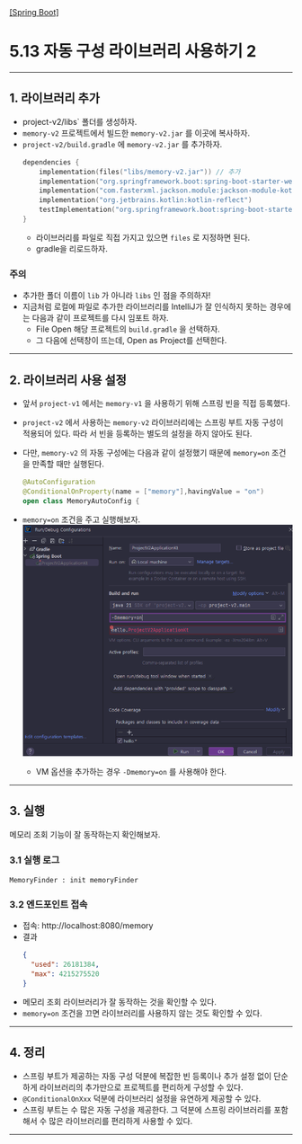 <nav>
    <a href="../.." target="_blank">[Spring Boot]</a>
</nav>

# 5.13 자동 구성 라이브러리 사용하기 2

---

## 1. 라이브러리 추가
- project-v2/libs` 폴더를 생성하자.
- `memory-v2` 프로젝트에서 빌드한 `memory-v2.jar` 를 이곳에 복사하자.
- `project-v2/build.gradle` 에 `memory-v2.jar` 를 추가하자.
    ```kotlin
    dependencies {
        implementation(files("libs/memory-v2.jar")) // 추가
        implementation("org.springframework.boot:spring-boot-starter-web")
        implementation("com.fasterxml.jackson.module:jackson-module-kotlin")
        implementation("org.jetbrains.kotlin:kotlin-reflect")
        testImplementation("org.springframework.boot:spring-boot-starter-test")
    }
    ```
  - 라이브러리를 파일로 직접 가지고 있으면 `files` 로 지정하면 된다.
  - gradle을 리로드하자.

### 주의
- 추가한 폴더 이름이 `lib` 가 아니라 `libs` 인 점을 주의하자!
- 지금처럼 로컬에 파일로 추가한 라이브러리를 IntelliJ가 잘 인식하지 못하는 경우에는 다음과 같이 프로젝트를 다시 임포트 하자.
  - File Open 해당 프로젝트의 `build.gradle` 을 선택하자.
  - 그 다음에 선택창이 뜨는데, Open as Project를 선택한다.

---

## 2. 라이브러리 사용 설정
- 앞서 `project-v1` 에서는 `memory-v1` 을 사용하기 위해 스프링 빈을 직접 등록했다.
- `project-v2` 에서 사용하는 `memory-v2` 라이브러리에는 스프링 부트 자동 구성이 적용되어 있다. 따라
서 빈을 등록하는 별도의 설정을 하지 않아도 된다.
- 다만, `memory-v2` 의 자동 구성에는 다음과 같이 설정했기 때문에 `memory=on` 조건을 만족할 때만 실행된다.
    ```kotlin
    @AutoConfiguration
    @ConditionalOnProperty(name = ["memory"],havingValue = "on")
    open class MemoryAutoConfig {
    ```
- `memory=on` 조건을 주고 실행해보자.  
    ![memory-v2](./imgs/memory-v2.png)
    
    - VM 옵션을 추가하는 경우 `-Dmemory=on` 를 사용해야 한다.

---

## 3. 실행
메모리 조회 기능이 잘 동작하는지 확인해보자.

### 3.1 실행 로그
```shell
MemoryFinder : init memoryFinder
```

### 3.2 엔드포인트 접속
- 접속: http://localhost:8080/memory
- 결과
    ```json
    {
      "used": 26181384,
      "max": 4215275520
    }
    ```
- 메모리 조회 라이브러리가 잘 동작하는 것을 확인할 수 있다.
- `memory=on` 조건을 끄면 라이브러리를 사용하지 않는 것도 확인할 수 있다.

---

## 4. 정리
- 스프링 부트가 제공하는 자동 구성 덕분에 복잡한 빈 등록이나 추가 설정 없이 단순하게 라이브러리의 추가만으로 프로젝트를 편리하게 구성할 수 있다.
- `@ConditionalOnXxx` 덕분에 라이브러리 설정을 유연하게 제공할 수 있다.
- 스프링 부트는 수 많은 자동 구성을 제공한다. 그 덕분에 스프링 라이브러리를 포함해서 수 많은 라이브러리를 편리하게 사용할 수 있다.

---
